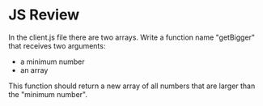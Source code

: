 JS Review
===

In the client.js file there are two arrays. Write a function name "getBigger" that receives two arguments:

- a minimum number
- an array

This function should return a new array of all numbers that are larger than the "minimum number".
